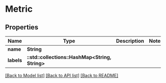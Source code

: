 # Metric

## Properties

Name | Type | Description | Notes
------------ | ------------- | ------------- | -------------
**name** | **String** |  | 
**labels** | **::std::collections::HashMap<String, String>** |  | 

[[Back to Model list]](../README.md#documentation-for-models) [[Back to API list]](../README.md#documentation-for-api-endpoints) [[Back to README]](../README.md)


